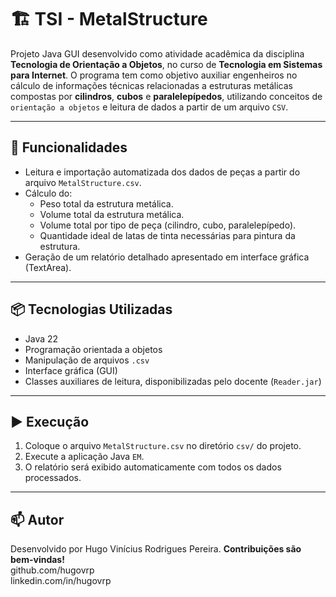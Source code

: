 # 🏗️ TSI - MetalStructure

Projeto Java GUI desenvolvido como atividade acadêmica da disciplina **Tecnologia de Orientação a Objetos**, no curso de **Tecnologia em Sistemas para Internet**.
O programa tem como objetivo auxiliar engenheiros no cálculo de informações técnicas relacionadas a estruturas metálicas compostas por **cilindros**, **cubos** e **paralelepípedos**, utilizando conceitos de `orientação a objetos` e leitura de dados a partir de um arquivo `CSV`.

---

## 🚀 Funcionalidades

- Leitura e importação automatizada dos dados de peças a partir do arquivo `MetalStructure.csv`.
- Cálculo do:
  - Peso total da estrutura metálica.
  - Volume total da estrutura metálica.
  - Volume total por tipo de peça (cilindro, cubo, paralelepípedo).
  - Quantidade ideal de latas de tinta necessárias para pintura da estrutura.
- Geração de um relatório detalhado apresentado em interface gráfica (TextArea).

---

## 📦 Tecnologias Utilizadas

- Java 22
- Programação orientada a objetos
- Manipulação de arquivos `.csv`
- Interface gráfica (GUI)
- Classes auxiliares de leitura, disponibilizadas pelo docente (`Reader.jar`)

---

## ▶️ Execução

1. Coloque o arquivo `MetalStructure.csv` no diretório `csv/` do projeto.
2. Execute a aplicação Java `EM`.
3. O relatório será exibido automaticamente com todos os dados processados.

--- 

## 📫 Autor

Desenvolvido por Hugo Vinícius Rodrigues Pereira. **Contribuições são bem-vindas!**<br>
github.com/hugovrp<br>
linkedin.com/in/hugovrp
